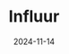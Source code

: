 ---  
layout: startup_page  
title: "Influur"  
id: "influur.com"  
permalink: "/influurinfluur.com11142024/"  
website: "https://www.influur.com/"  
funding_round: "Series A"  
funding_amount: "$10M"  
investors: "Point72 Ventures, HTwenty Capital, Magma Partners, Daedalus, IGNIA, Redwood, Vamos Ventures, Amplifica Capital, Daniel Gutenberg"  
about: "Influur is a professional networking platform for influencers, providing a global community to monetize talent, expand reach, and grow businesses. It connects brands and influencers for impactful campaigns, using verification to build trust. The platform offers features such as AI-powered campaign planning and fintech tools for financial management."  
markets: "Influencer Marketing, Creator Economy, Fintech, Advertising, Social Media, Marketing, Content Creators"  
hq: "Miami, Florida, United States"  
founded_year: "2020"  
linkedin: "https://www.linkedin.com/company/influur"  
twitter: "https://x.com/influur"  
instagram: ""  
facebook: "https://www.facebook.com/influur"  
crunchbase: "https://www.crunchbase.com/organization/influur"  
pitchbook: "https://pitchbook.com/profiles/company/458683-57"  

date_display: "14-Nov-2024"  
date: "2024-11-14"

# SEO Optimization  
meta_title: "Influur - Series A Funding ($10M)"  
meta_description: "Influur, Influur is a professional networking platform for influencers, providing a global community to monetize talent, expand reach, and grow businesses. It ..."  
meta_keywords: "Influur, Influencer Marketing, Creator Economy, Fintech, Advertising, Social Media, Marketing, Content Creators, Series A funding"  
canonical_url: "https://startup.projectstartups.com/influurinfluur.com11142024/"  
---